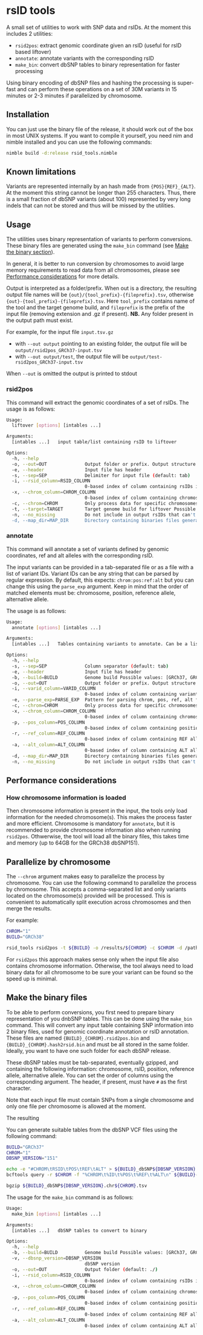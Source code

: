 # rsID tools

A small set of utilities to work with SNP data and rsIDs. At the moment this includes 2 utilities:

- `rsid2pos`: extract genomic coordinate given an rsID (useful for rsID based liftover)
- `annotate`: annotate variants with the corresponding rsID
- `make_bin`: convert dbSNP tables to binary representation for faster processing

Using binary encoding of dbSNP files and hashing the processing is super-fast and can perform these operations on a set of 30M variants in 15 minutes or 2-3 minutes if parallelized by chromosome.

## Installation

You can just use the binary file of the release, it should work out of the box in most UNIX systems. If you want to compile it yourself, you need nim and nimble installed and you can use the following commands:

```bash
nimble build -d:release rsid_tools.nimble
```

## Known limitations

Variants are represented internally by an hash made from `{POS}{REF}_{ALT}`. At the moment this string cannot be longer than 255 characters. Thus, there is a small fraction of dbSNP variants (about 100) represented by very long indels that can not be stored and thus will be missed by the utilities.

## Usage

The utilities uses binary representation of variants to perform conversions. These binary files are generated using the `make_bin` command (see [Make the binary section](#make-the-binary-files)).

In general, it is better to run conversion by chromosomes to avoid large memory requirements to read data from all chromosomes, please see [Performance considerations](#performance-considerations) for more details.

Output is interpreted as a folder/prefix. When out is a directory, the resulting output file names will be `{out}/{tool_prefix}-{fileprefix}.tsv`, otherwise `{out}-{tool_prefix}-{fileprefix}.tsv`. Here `tool_prefix` contains name of the tool and the target genome build, and `fileprefix` is the prefix of the input file (removing extension and .gz if present). **NB.** Any folder present in the output path must exist.

For example, for the input file `input.tsv.gz`

- with `--out output` pointing to an existing folder, the output file will be `output/rsid2pos_GRCh37-input.tsv`
- with `--out output/test`, the output file will be `output/test-rsid2pos_GRCh37-input.tsv`

When `--out` is omitted the output is printed to stdout

### rsid2pos

This command will extract the genomic coordinates of a set of rsIDs. The usage is as follows:

```bash
Usage:
  liftover [options] [intables ...]

Arguments:
  [intables ...]   input table/list containing rsID to liftover

Options:
  -h, --help
  -o, --out=OUT              Output folder or prefix. Output structure is: rsid2pos_{target_build}-{infileprefix}.tsv. If not provided output to stdout
  -e, --header               Input file has header
  -s, --sep=SEP              Delimiter for input file (default: tab)
  -i, --rsid_column=RSID_COLUMN
                             0-based index of column containing rsIDs in the input (default: 1)
  -x, --chrom_column=CHROM_COLUMN
                             0-based index of column containing chromosome in the input. Use -1 if not present (default: 0)
  -c, --chrom=CHROM          Only process data for specific chromosomes. Comma-sep list accepted or -1 for all chromosomes (default: -1)
  -t, --target=TARGET        Target genome build for liftover Possible values: [GRCh37, GRCh38]
  -n, --no_missing           Do not include in output rsIDs that can't be liftovered to the target build
  -d, --map_dir=MAP_DIR      Directory containing binaries files generated by make_bin
```

### annotate

This command will annotate a set of variants defined by genomic coordinates, ref and alt alleles with the corresponding rsID.

The input variants can be provided in a tab-separated file or as a file with a list of variant IDs. Variant IDs can be any string that can be parsed by regular expression. By default, this expects: `chrom:pos:ref:alt` but you can change this using the `parse_exp` argument. Keep in mind that the order of matched elements must be: chromosome, position, reference allele, alternative allele.

The usage is as follows:

```bash
Usage:
  annotate [options] [intables ...]

Arguments:
  [intables ...]   Tables containing variants to annotate. Can be a list of variant IDs or a table with columns containing variant ID, chromosome, position, ref and alt alleles

Options:
  -h, --help
  -s, --sep=SEP              Column separator (default: tab)
  -e, --header               Input file has header
  -b, --build=BUILD          Genome build Possible values: [GRCh37, GRCh38]
  -o, --out=OUT              Output folder or prefix. Output structure is: rsid2pos_{target_build}-{infileprefix}.tsv. If not provided output to stdout
  -i, --varid_column=VARID_COLUMN
                             0-based index of column containing variantID. If set all others columns will be ignored and information are parsed from id values (default: -1)
  -e, --parse_exp=PARSE_EXP  Pattern for parsing chrom, pos, ref, alt from variant ID (default: ([0-9XYM]+):([0-9]+):([ACTG]+):([ACTG]+))
  -c, --chrom=CHROM          Only process data for specific chromosomes. Comma-sep list accepted or -1 for all chromosomes (default: -1)
  -x, --chrom_column=CHROM_COLUMN
                             0-based index of column containing chromosome in the input (default: -1)
  -p, --pos_column=POS_COLUMN
                             0-based index of column containing position in the input (default: -1)
  -r, --ref_column=REF_COLUMN
                             0-based index of column containing REF allele in the input (default: -1)
  -a, --alt_column=ALT_COLUMN
                             0-based index of column containing ALT allele in the input (default: -1)
  -d, --map_dir=MAP_DIR      Directory containing binaries files generated by make_bin
  -n, --no_missing           Do not include in output rsIDs that can't be liftovered to the target build
```

## Performance considerations

### How chromosome information is loaded

Then chromosome information is present in the input, the tools only load information for the needed chromosome(s). This makes the process faster and more efficient. Chromosome is mandatory for `annotate`, but it is recommended to provide chromosome information also when running `rsid2pos`. Othwerwise, the tool will load all the binary files, this takes time and memory (up to 64GB for the GRCh38 dbSNP151).

## Parallelize by chromosome

The `--chrom` argument makes easy to parallelize the process by chromosome. You can use the following command to parallelize the process by chromosome. This accepts a comma-separated list and only variants located on the chromosome(s) provided will be processed. This is convenient to automatically split execution across chromosomes and then merge the results.

For example:

```bash
CHROM="1"
BUILD="GRCh38"

rsid_tools rsid2pos -t ${BUILD} -o /results/${CHROM} -c $CHROM -d /path/to/binaries/ /path/to/input.tsv
```

For `rsid2pos` this approach makes sense only when the input file also contains chromosome information. Otherwise, the tool always need to load binary data for all chromosome to be sure your variant can be found so the speed up is minimal.

## Make the binary files

To be able to perform conversions, you first need to prepare binary representation of you dnbSNP tables. This can be done using the `make_bin` command. This will convert any input table containing SNP information into 2 binary files, used for genomic coordinate annotation or rsID annotation. These files are named `{BUILD}_{CHROM}.rsid2pos.bin` and `{BUILD}_{CHROM}.hash2rsid.bin` and must be all stored in the same folder. Ideally, you want to have one such folder for each dbSNP release.

These dbSNP tables must be tab-separated, eventually gzipped, and containing the following information: chromosome, rsID, position, reference allele, alternative allele. You can set the order of columns using the corresponding argument. The header, if present, must have `#` as the first character.

Note that each input file must contain SNPs from a single chromosome and only one file per chromosome is allowed at the moment.

The resulting

You can generate suitable tables from the dbSNP VCF files using the following command:

```bash
BUILD="GRCh37"
CHROM="1"
DBSNP_VERSION="151"

echo -e "#CHROM\tRSID\tPOS\tREF\tALT" > ${BUILD}_dbSNP${DBSNP_VERSION}.chr${CHROM}.tsv
bcftools query -r $CHROM -f "%CHROM\t%ID\t%POS\t%REF\t%ALT\n" ${BUILD}-All.vcf.gz | sed 's/rs//g' | sort -k1,1V -k2,2n >> ${BUILD}_dbSNP${DBSNP_VERSION}.chr${CHROM}.tsv

bgzip ${BUILD}_dbSNP${DBSNP_VERSION}.chr${CHROM}.tsv
```

The usage for the `make_bin` command is as follows:

```bash
Usage:
  make_bin [options] [intables ...]

Arguments:
  [intables ...]   dbSNP tables to convert to binary

Options:
  -h, --help
  -b, --build=BUILD          Genome build Possible values: [GRCh37, GRCh38]
  -v, --dbsnp_version=DBSNP_VERSION
                             dbSNP version
  -o, --out=OUT              Output folder (default: ./)
  -i, --rsid_column=RSID_COLUMN
                             0-based index of column containing rsIDs in the input (default: 1)
  -x, --chrom_column=CHROM_COLUMN
                             0-based index of column containing chromosome in the input (default: 0)
  -p, --pos_column=POS_COLUMN
                             0-based index of column containing position in the input (default: 2)
  -r, --ref_column=REF_COLUMN
                             0-based index of column containing REF allele in the input (default: 3)
  -a, --alt_column=ALT_COLUMN
                             0-based index of column containing ALT allele(s) in the input. If multiple ALTs they must be comma-separated (default: 4)
```
